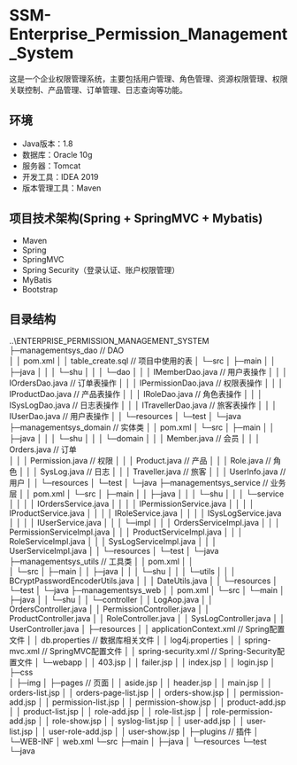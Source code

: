 # SSM-Enterprise_Permission_Management_System
这是一个企业权限管理系统，主要包括用户管理、角色管理、资源权限管理、权限关联控制、产品管理、订单管理、日志查询等功能。

## 环境

- Java版本：1.8
- 数据库：Oracle 10g
- 服务器：Tomcat
- 开发工具：IDEA 2019
- 版本管理工具：Maven

## 项目技术架构(Spring + SpringMVC + Mybatis)

- Maven
- Spring
- SpringMVC
- Spring Security（登录认证、账户权限管理）
- MyBatis
- Bootstrap

## 目录结构

..\ENTERPRISE_PERMISSION_MANAGEMENT_SYSTEM
├─managementsys_dao									// DAO<br/>│  │  pom.xml
│  │  table_create.sql										// 项目中使用的表
│  └─src
│      ├─main
│      │  ├─java
│      │  │  └─shu
│      │  │      └─dao
│      │  │              IMemberDao.java		 // 用户表操作
│      │  │              IOrdersDao.java		   // 订单表操作
│      │  │              IPermissionDao.java	// 权限表操作
│      │  │              IProductDao.java		 // 产品表操作
│      │  │              IRoleDao.java			  // 角色表操作
│      │  │              ISysLogDao.java		 // 日志表操作
│      │  │              ITravellerDao.java	   // 旅客表操作
│      │  │              IUserDao.java		     // 用户表操作
│      │  └─resources
│      └─test
│          └─java
├─managementsys_domain					// 实体类
│  │  pom.xml
│  └─src
│      ├─main
│      │  ├─java
│      │  │  └─shu
│      │  │      └─domain
│      │  │              Member.java			// 会员
│      │  │              Orders.java			  // 订单				
│      │  │              Permission.java	   // 权限
│      │  │              Product.java			// 产品
│      │  │              Role.java				 // 角色
│      │  │              SysLog.java			 // 日志
│      │  │              Traveller.java		   // 旅客
│      │  │              UserInfo.java		   // 用户
│      │  └─resources
│      └─test
│          └─java
├─managementsys_service			// 业务层
│  │  pom.xml
│  └─src
│      ├─main
│      │  ├─java
│      │  │  └─shu
│      │  │      └─service
│      │  │          │  IOrdersService.java
│      │  │          │  IPermissionService.java
│      │  │          │  IProductService.java
│      │  │          │  IRoleService.java
│      │  │          │  ISysLogService.java
│      │  │          │  IUserService.java
│      │  │          └─impl
│      │  │                  OrdersServiceImpl.java
│      │  │                  PermissionServiceImpl.java
│      │  │                  ProductServiceImpl.java
│      │  │                  RoleServiceImpl.java
│      │  │                  SysLogServiceImpl.java
│      │  │                  UserServiceImpl.java
│      │  └─resources
│      └─test
│          └─java
├─managementsys_utils			// 工具类
│  │  pom.xml
│  │  
│  └─src
│      ├─main
│      │  ├─java
│      │  │  └─shu
│      │  │      └─utils
│      │  │              BCryptPasswordEncoderUtils.java
│      │  │              DateUtils.java
│      │  └─resources
│      └─test
│          └─java
├─managementsys_web
│  │  pom.xml
│  └─src
│      └─main
│          ├─java
│          │  └─shu
│          │      └─controller
│          │              LogAop.java
│          │              OrdersController.java
│          │              PermissionController.java
│          │              ProductController.java
│          │              RoleController.java
│          │              SysLogController.java
│          │              UserController.java
│          ├─resources
│          │      applicationContext.xml	// Spring配置文件
│          │      db.properties					// 数据库相关文件
│          │      log4j.properties
│          │      spring-mvc.xml				// SpringMVC配置文件
│          │      spring-security.xml		   // Spring-Security配置文件
│          └─webapp
│              │  403.jsp
│              │  failer.jsp
│              │  index.jsp
│              │  login.jsp
│              ├─css				
│              ├─img
│              ├─pages			// 页面
│              │      aside.jsp
│              │      header.jsp
│              │      main.jsp
│              │      orders-list.jsp
│              │      orders-page-list.jsp
│              │      orders-show.jsp
│              │      permission-add.jsp
│              │      permission-list.jsp
│              │      permission-show.jsp
│              │      product-add.jsp
│              │      product-list.jsp
│              │      role-add.jsp
│              │      role-list.jsp
│              │      role-permission-add.jsp
│              │      role-show.jsp
│              │      syslog-list.jsp
│              │      user-add.jsp
│              │      user-list.jsp
│              │      user-role-add.jsp
│              │      user-show.jsp
│              ├─plugins				// 插件
│              └─WEB-INF
│                      web.xml
└─src
    ├─main
    │  ├─java
    │  └─resources
    └─test
        └─java

